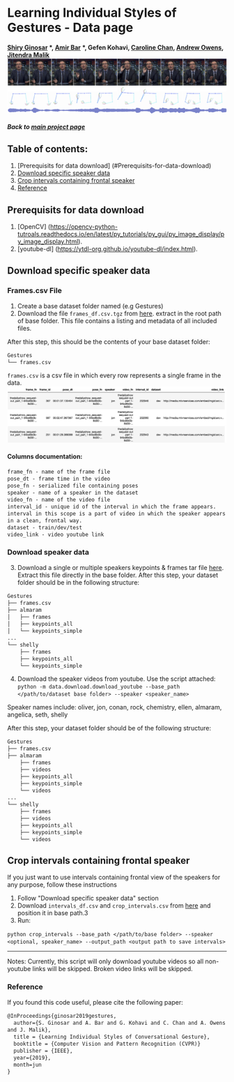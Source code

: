 # Learning Individual Styles of Gestures - Data page
#### [Shiry Ginosar](http://people.eecs.berkeley.edu/~shiry) *, [Amir Bar](http://amirbar.github.io) *, Gefen Kohavi, [Caroline Chan](https://www.csail.mit.edu/person/caroline-chan), [Andrew Owens](http://andrewowens.com/), [Jitendra Malik](https://people.eecs.berkeley.edu/~malik/)![alt text](../data/teaser_gan_oliver_041.png "")
##### Back to [main project page](https://people.eecs.berkeley.edu/~shiry/projects/speech2gesture/index.html)


## Table of contents:
1. [Prerequisits for data download] (#Prerequisits-for-data-download)
2. [Download specific speaker data](#Download-specific-speaker-data)
3. [Crop intervals containing frontal speaker](#Crop-intervals-containing-frontal-speaker)
4. [Reference](#reference)

## Prerequisits for data download
1. [OpenCV] (https://opencv-python-tutroals.readthedocs.io/en/latest/py_tutorials/py_gui/py_image_display/py_image_display.html).
2. [youtube-dl] (https://ytdl-org.github.io/youtube-dl/index.html).

## Download specific speaker data
### Frames.csv File

1. Create a base dataset folder named (e.g Gestures)
2. Download the file `frames_df.csv.tgz` from [here](https://drive.google.com/drive/folders/1qvvnfGwas8DUBrwD4DoBnvj8anjSLldZ). extract in the root path of base folder. This file contains a listing and metadata of all included files. 

After this step, this should be the contents of your base dataset folder:
```
Gestures
└── frames.csv
```


`frames.csv` is a csv file in which every row represents a single frame in the data.  
![alt text](../data/frames.png "")

#### Columns documentation:
```
frame_fn - name of the frame file
pose_dt - frame time in the video
pose_fn - serialized file containing poses
speaker - name of a speaker in the dataset
video_fn - name of the video file
interval_id - unique id of the interval in which the frame appears. interval in this scope is a part of video in which the speaker appears in a clean, frontal way.
dataset - train/dev/test
video_link - video youtube link   
```

### Download speaker data

3. Download a single or multiple speakers keypoints & frames tar file [here](https://drive.google.com/drive/folders/1qvvnfGwas8DUBrwD4DoBnvj8anjSLldZ). Extract this file directly in the base folder. 
After this step, your dataset folder should be in the following structure:
```
Gestures
├── frames.csv
├── almaram
│   ├── frames
│   ├── keypoints_all
│   └── keypoints_simple
...
└── shelly
    ├── frames
    ├── keypoints_all
    └── keypoints_simple
```
 
4. Download the speaker videos from youtube. Use the script attached:
`python -m data.download.download_youtube --base_path </path/to/dataset base folder> --speaker <speaker_name>`

Speaker names include: 
oliver, jon, conan, rock, chemistry, ellen, almaram, angelica, seth, shelly


After this step, your dataset folder should be of the following structure:
```
Gestures
├── frames.csv
├── almaram
    ├── frames
    ├── videos
    ├── keypoints_all
    ├── keypoints_simple
    └── videos
...
└── shelly
    ├── frames
    ├── videos
    ├── keypoints_all
    ├── keypoints_simple
    └── videos
```

## Crop intervals containing frontal speaker

If you just want to use intervals containing frontal view of the speakers for any purpose, follow these instructions

1. Follow "Download specific speaker data" section
2. Download `intervals_df.csv` and `crop_intervals.csv` from [here](https://drive.google.com/drive/folders/1qvvnfGwas8DUBrwD4DoBnvj8anjSLldZ) and position it in base path.3
3. Run: 

```python crop_intervals --base_path </path/to/base folder> --speaker <optional, speaker_name> --output_path <output path to save intervals>```

---


Notes:
Currently, this script will only download youtube videos so all non-youtube links will be skipped. Broken video links will be skipped.

### Reference
If you found this code useful, please cite the following paper:


```
@InProceedings{ginosar2019gestures,
  author={S. Ginosar and A. Bar and G. Kohavi and C. Chan and A. Owens and J. Malik},
  title = {Learning Individual Styles of Conversational Gesture},
  booktitle = {Computer Vision and Pattern Recognition (CVPR)}
  publisher = {IEEE},
  year={2019},
  month=jun
}
```
